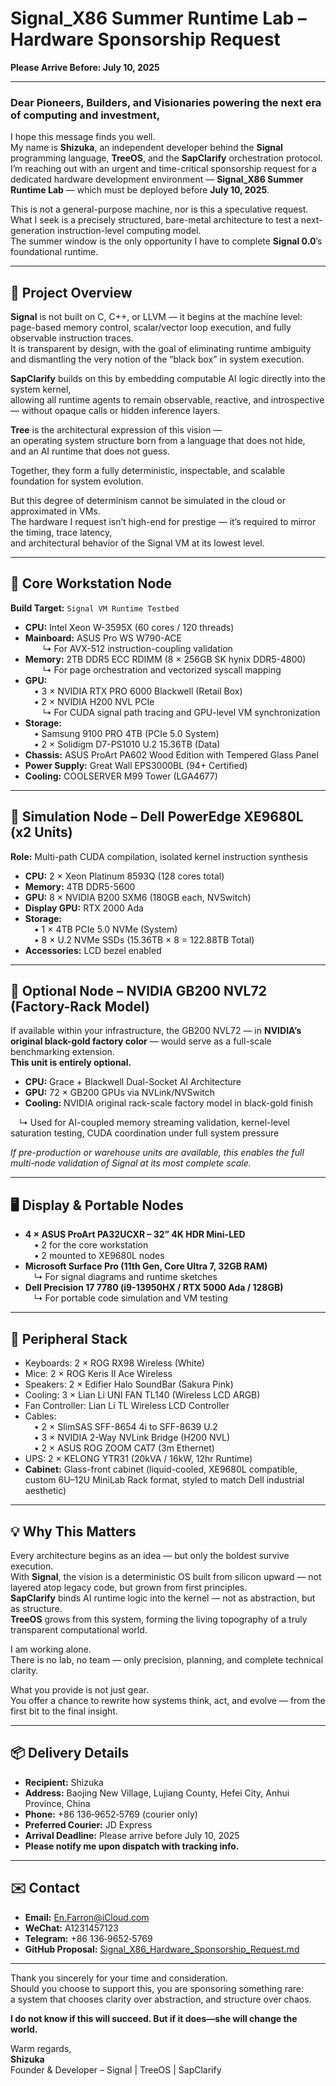 # Signal_X86 Summer Runtime Lab – Hardware Sponsorship Request  
**Please Arrive Before: July 10, 2025**

---

### Dear Pioneers, Builders, and Visionaries powering the next era of computing and investment,

I hope this message finds you well.  
My name is **Shizuka**, an independent developer behind the **Signal** programming language, **TreeOS**, and the **SapClarify** orchestration protocol.  
I’m reaching out with an urgent and time-critical sponsorship request for a dedicated hardware development environment — **Signal_X86 Summer Runtime Lab** — which must be deployed before **July 10, 2025**.

This is not a general-purpose machine, nor is this a speculative request.  
What I seek is a precisely structured, bare-metal architecture to test a next-generation instruction-level computing model.  
The summer window is the only opportunity I have to complete **Signal 0.0**’s foundational runtime.

---

## 🧭 Project Overview

**Signal** is not built on C, C++, or LLVM — it begins at the machine level:  
page-based memory control, scalar/vector loop execution, and fully observable instruction traces.  
It is transparent by design, with the goal of eliminating runtime ambiguity and dismantling the very notion of the “black box” in system execution.

**SapClarify** builds on this by embedding computable AI logic directly into the system kernel,  
allowing all runtime agents to remain observable, reactive, and introspective — without opaque calls or hidden inference layers.

**Tree** is the architectural expression of this vision —  
an operating system structure born from a language that does not hide,  
and an AI runtime that does not guess.

Together, they form a fully deterministic, inspectable, and scalable foundation for system evolution.

But this degree of determinism cannot be simulated in the cloud or approximated in VMs.  
The hardware I request isn’t high-end for prestige — it’s required to mirror the timing, trace latency,  
and architectural behavior of the Signal VM at its lowest level.

---

## 🧩 Core Workstation Node

**Build Target:** `Signal VM Runtime Testbed`

- **CPU:** Intel Xeon W-3595X (60 cores / 120 threads)  
- **Mainboard:** ASUS Pro WS W790-ACE  
  ↳ For AVX-512 instruction-coupling validation  
- **Memory:** 2TB DDR5 ECC RDIMM (8 × 256GB SK hynix DDR5-4800)  
  ↳ For page orchestration and vectorized syscall mapping  
- **GPU:**  
 • 3 × NVIDIA RTX PRO 6000 Blackwell (Retail Box)  
 • 2 × NVIDIA H200 NVL PCIe  
  ↳ For CUDA signal path tracing and GPU-level VM synchronization  
- **Storage:**  
 • Samsung 9100 PRO 4TB (PCIe 5.0 System)  
 • 2 × Solidigm D7-PS1010 U.2 15.36TB (Data)  
- **Chassis:** ASUS ProArt PA602 Wood Edition with Tempered Glass Panel  
- **Power Supply:** Great Wall EPS3000BL (94+ Certified)  
- **Cooling:** COOLSERVER M99 Tower (LGA4677)

---

## 🏢 Simulation Node – Dell PowerEdge XE9680L (x2 Units)

**Role:** Multi-path CUDA compilation, isolated kernel instruction synthesis

- **CPU:** 2 × Xeon Platinum 8593Q (128 cores total)  
- **Memory:** 4TB DDR5-5600  
- **GPU:** 8 × NVIDIA B200 SXM6 (180GB each, NVSwitch)  
- **Display GPU:** RTX 2000 Ada  
- **Storage:**  
 • 1 × 4TB PCIe 5.0 NVMe (System)  
 • 8 × U.2 NVMe SSDs (15.36TB × 8 = 122.88TB Total)  
- **Accessories:** LCD bezel enabled

---

## 💠 Optional Node – NVIDIA GB200 NVL72 (Factory-Rack Model)

If available within your infrastructure, the GB200 NVL72 — in **NVIDIA’s original black-gold factory color** — would serve as a full-scale benchmarking extension.  
**This unit is entirely optional.**

- **CPU:** Grace + Blackwell Dual-Socket AI Architecture  
- **GPU:** 72 × GB200 GPUs via NVLink/NVSwitch  
- **Cooling:** NVIDIA original rack-scale factory model in black-gold finish  

 ↳ Used for AI-coupled memory streaming validation, kernel-level saturation testing, CUDA coordination under full system pressure

*If pre-production or warehouse units are available, this enables the full multi-node validation of Signal at its most complete scale.*

---

## 🖥️ Display & Portable Nodes

- **4 × ASUS ProArt PA32UCXR – 32” 4K HDR Mini-LED**  
 • 2 for the core workstation  
 • 2 mounted to XE9680L nodes  
- **Microsoft Surface Pro (11th Gen, Core Ultra 7, 32GB RAM)**  
 ↳ For signal diagrams and runtime sketches  
- **Dell Precision 17 7780 (i9-13950HX / RTX 5000 Ada / 128GB)**  
 ↳ For portable code simulation and VM testing

---

## 🧰 Peripheral Stack

- Keyboards: 2 × ROG RX98 Wireless (White)  
- Mice: 2 × ROG Keris II Ace Wireless  
- Speakers: 2 × Edifier Halo SoundBar (Sakura Pink)  
- Cooling: 3 × Lian Li UNI FAN TL140 (Wireless LCD ARGB)  
- Fan Controller: Lian Li TL Wireless LCD Controller  
- Cables:  
 • 2 × SlimSAS SFF-8654 4i to SFF-8639 U.2  
 • 3 × NVIDIA 2-Way NVLink Bridge (H200 NVL)  
 • 2 × ASUS ROG ZOOM CAT7 (3m Ethernet)  
- UPS: 2 × KELONG YTR31 (20kVA / 16kW, 12hr Runtime)  
- **Cabinet:** Glass-front cabinet (liquid-cooled, XE9680L compatible, custom 6U–12U MiniLab Rack format, styled to match Dell industrial aesthetic)

---

## 💡 Why This Matters

Every architecture begins as an idea — but only the boldest survive execution.  
With **Signal**, the vision is a deterministic OS built from silicon upward — not layered atop legacy code, but grown from first principles.  
**SapClarify** binds AI runtime logic into the kernel — not as abstraction, but as structure.  
**TreeOS** grows from this system, forming the living topography of a truly transparent computational world.

I am working alone.  
There is no lab, no team — only precision, planning, and complete technical clarity.

What you provide is not just gear.  
You offer a chance to rewrite how systems think, act, and evolve — from the first bit to the final insight.

---

## 📦 Delivery Details

- **Recipient:** Shizuka  
- **Address:** Baojing New Village, Lujiang County, Hefei City, Anhui Province, China  
- **Phone:** +86 136‑9652‑5769 (courier only)  
- **Preferred Courier:** JD Express  
- **Arrival Deadline:** Please arrive before July 10, 2025  
- **Please notify me upon dispatch with tracking info.**

---

## ✉️ Contact

- **Email:** En.Farron@iCloud.com  
- **WeChat:** A1231457123  
- **Telegram:** +86 136‑9652‑5769  
- **GitHub Proposal:** [Signal_X86_Hardware_Sponsorship_Request.md](https://github.com/YukiyamaShizuka/SPONSOR/blob/main/Signal_X86_Hardware_Sponsorship_Request.md)

---

Thank you sincerely for your time and consideration.  
Should you choose to support this, you are sponsoring something rare:  
a system that chooses clarity over abstraction, and structure over chaos.

**I do not know if this will succeed. But if it does—she will change the world.**

Warm regards,  
**Shizuka**  
Founder & Developer – Signal | TreeOS | SapClarify
